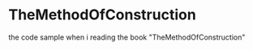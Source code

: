 TheMethodOfConstruction
=======================

the code sample when i reading the book "TheMethodOfConstruction"
